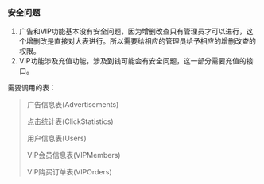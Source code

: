 ### 安全问题

1. 广告和VIP功能基本没有安全问题，因为增删改查只有管理员才可以进行，这个增删改是直接对大表进行。所以需要给相应的管理员给予相应的增删改查的权限。
2. VIP功能涉及充值功能，涉及到钱可能会有安全问题，这一部分需要充值的接口。

需要调用的表：
> 广告信息表(Advertisements)
> 
> 点击统计表(ClickStatistics)
> 
> 用户信息表(Users)
> 
> VIP会员信息表(VIPMembers)
> 
> VIP购买订单表(VIPOrders)